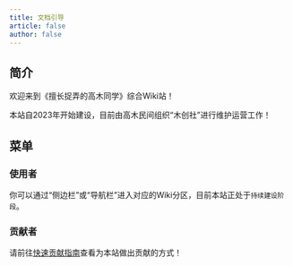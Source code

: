 ```yaml
---
title: 文档引导
article: false
author: false
---
```

## 简介
欢迎来到《擅长捉弄的高木同学》综合Wiki站！

本站自2023年开始建设，目前由高木民间组织“木创社”进行维护运营工作！
## 菜单
### 使用者
你可以通过“侧边栏”或“导航栏”进入对应的Wiki分区，目前本站正处于`持续建设阶段`。
### 贡献者
请前往[快速贡献指南](/guide/PullStart.html)查看为本站做出贡献的方式！
